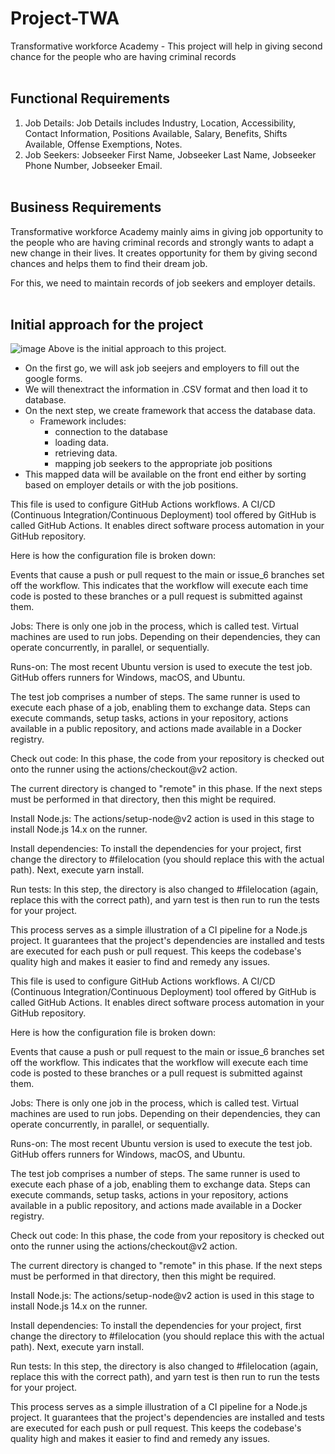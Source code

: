 # Project-TWA
Transformative workforce Academy - This project will help in giving second chance for the people who are having criminal records<br></br>
## Functional Requirements
1. Job Details:
  Job Details includes Industry, Location, Accessibility, Contact Information, Positions Available, Salary, Benefits, Shifts Available, Offense Exemptions, Notes.
2. Job Seekers:
  Jobseeker First Name, Jobseeker Last Name, Jobseeker Phone Number, Jobseeker Email.<br></br>
## Business Requirements
Transformative workforce Academy mainly aims in giving job opportunity to the people who are having criminal records and strongly wants to adapt a new change in their lives. It creates opportunity for them by giving second chances and helps them to find their dream job.

For this, we need to maintain records of job seekers and employer details.
<br></br>
## Initial approach for the project

![image](https://github.com/NavyaNelluri/Project-TWA/assets/123142678/bbf27237-df59-4606-81bd-5c7d836caf96)
Above is the initial approach to this project.
* On the first go, we will ask job seejers and employers to fill out the google forms.
* We will thenextract the information in .CSV format and then load it to database.
* On the next step, we create framework that access the database data.
  * Framework includes:
    * connection to the database
    * loading data.
    * retrieving data.
    * mapping job seekers to the appropriate job positions
* This mapped data will be available on the front end either by sorting based on employer details or with the job positions.

  

This file is used to configure GitHub Actions workflows. A CI/CD (Continuous Integration/Continuous Deployment) tool offered by GitHub is called GitHub Actions. It enables direct software process automation in your GitHub repository.

Here is how the configuration file is broken down:

Events that cause a push or pull request to the main or issue_6 branches set off the workflow. This indicates that the workflow will execute each time code is posted to these branches or a pull request is submitted against them.

Jobs: There is only one job in the process, which is called test. Virtual machines are used to run jobs. Depending on their dependencies, they can operate concurrently, in parallel, or sequentially.

Runs-on: The most recent Ubuntu version is used to execute the test job. GitHub offers runners for Windows, macOS, and Ubuntu.

The test job comprises a number of steps. The same runner is used to execute each phase of a job, enabling them to exchange data. Steps can execute commands, setup tasks, actions in your repository, actions available in a public repository, and actions made available in a Docker registry.

Check out code: In this phase, the code from your repository is checked out onto the runner using the actions/checkout@v2 action.

The current directory is changed to "remote" in this phase. If the next steps must be performed in that directory, then this might be required.

Install Node.js: The actions/setup-node@v2 action is used in this stage to install Node.js 14.x on the runner.

Install dependencies: To install the dependencies for your project, first change the directory to #filelocation (you should replace this with the actual path). Next, execute yarn install.

Run tests: In this step, the directory is also changed to #filelocation (again, replace this with the correct path), and yarn test is then run to run the tests for your project.

This process serves as a simple illustration of a CI pipeline for a Node.js project. It guarantees that the project's dependencies are installed and tests are executed for each push or pull request. This keeps the codebase's quality high and makes it easier to find and remedy any issues.

This file is used to configure GitHub Actions workflows. A CI/CD (Continuous Integration/Continuous Deployment) tool offered by GitHub is called GitHub Actions. It enables direct software process automation in your GitHub repository.

Here is how the configuration file is broken down:

Events that cause a push or pull request to the main or issue_6 branches set off the workflow. This indicates that the workflow will execute each time code is posted to these branches or a pull request is submitted against them.

Jobs: There is only one job in the process, which is called test. Virtual machines are used to run jobs. Depending on their dependencies, they can operate concurrently, in parallel, or sequentially.

Runs-on: The most recent Ubuntu version is used to execute the test job. GitHub offers runners for Windows, macOS, and Ubuntu.

The test job comprises a number of steps. The same runner is used to execute each phase of a job, enabling them to exchange data. Steps can execute commands, setup tasks, actions in your repository, actions available in a public repository, and actions made available in a Docker registry.

Check out code: In this phase, the code from your repository is checked out onto the runner using the actions/checkout@v2 action.

The current directory is changed to "remote" in this phase. If the next steps must be performed in that directory, then this might be required.

Install Node.js: The actions/setup-node@v2 action is used in this stage to install Node.js 14.x on the runner.

Install dependencies: To install the dependencies for your project, first change the directory to #filelocation (you should replace this with the actual path). Next, execute yarn install.

Run tests: In this step, the directory is also changed to #filelocation (again, replace this with the correct path), and yarn test is then run to run the tests for your project.

This process serves as a simple illustration of a CI pipeline for a Node.js project. It guarantees that the project's dependencies are installed and tests are executed for each push or pull request. This keeps the codebase's quality high and makes it easier to find and remedy any issues.




  
